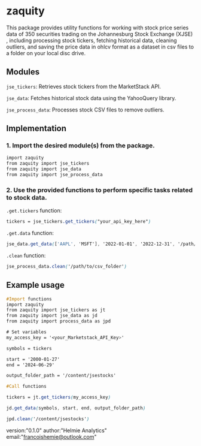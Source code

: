 # zaquity

This package provides utility functions for working with stock price series data of 350 securities trading on the Johannesburg Stock Exchange (XJSE) , including processing stock tickers, fetching historical data, cleaning outliers, and saving the price data in ohlcv format as a dataset in csv files to a folder on your local disc drive.

## Modules

`jse_tickers`: Retrieves stock tickers from the MarketStack API.

`jse_data`: Fetches historical stock data using the YahooQuery library.

`jse_process_data`: Processes stock CSV files to remove outliers.

## Implementation

### 1. Import the desired module(s) from the package.

```css
import zaquity
from zaquity import jse_tickers
from zaquity import jse_data
from zaquity import jse_process_data
```
   
### 2. Use the provided functions to perform specific tasks related to stock data.

`.get.tickers` function:
```css
tickers = jse_tickers.get_tickers("your_api_key_here")
```

`.get.data` function:
```css
jse_data.get_data(['AAPL', 'MSFT'], '2022-01-01', '2022-12-31', '/path/to/output_folder')
```

`.clean` function:
```css
jse_process_data.clean('/path/to/csv_folder')
```

## Example usage

```css
#Import functions
import zaquity
from zaquity import jse_tickers as jt
from zaquity import jse_data as jd
from zaquity import process_data as jpd

# Set variables
my_access_key = '<your_Marketstack_API_Key>'

symbols = tickers

start = '2000-01-27'
end = '2024-06-29'

output_folder_path = '/content/jsestocks'

#Call functions

tickers = jt.get_tickers(my_access_key)

jd.get_data(symbols, start, end, output_folder_path)

jpd.clean('/content/jsestocks')
```

version:"0.1.0"
author:"Helmie Analytics"
email:"francoishemie@outlook.com"
